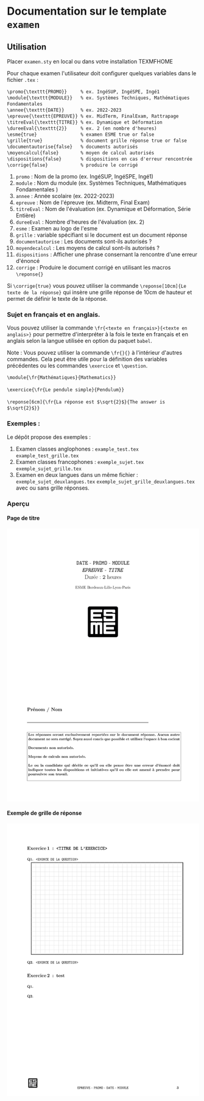 # Documentation sur le template `examen`

## Utilisation

Placer `examen.sty` en local ou dans votre installation TEXMFHOME

Pour chaque examen l'utilisateur doit configurer quelques variables 
dans le fichier `.tex` :

```
\promo{\texttt{PROMO}}     % ex. IngéSUP, IngéSPE, Ingé1
\module{\texttt{MODULE}}   % ex. Systèmes Techniques, Mathématiques Fondamentales
\annee{\texttt{DATE}}      % ex. 2022-2023
\epreuve{\texttt{EPREUVE}} % ex. MidTerm, FinalExam, Rattrapage
\titreEval{\texttt{TITRE}} % ex. Dynamique et Déformation
\dureeEval{\texttt{2}}     % ex. 2 (en nombre d'heures)
\esme{true}                % examen ESME true or false
\grille{true}              % document grille réponse true or false
\documentautorise{false}   % documents autorisés
\moyencalcul{false}        % moyen de calcul autorisés
\dispositions{false}       % dispositions en cas d'erreur rencontrée
\corrige{false}            % produire le corrigé
```

1. `promo` : Nom de la promo (ex. IngéSUP, IngéSPE, Ingé1)
2. `module` : Nom du module (ex. Systèmes Techniques, Mathématiques Fondamentales )
3. `annee` : Année scolaire (ex. 2022-2023)
4. `epreuve` : Nom de l'épreuve (ex. Midterm, Final Exam)
5. `titreEval` : Nom de l'évaluation (ex. Dynamique et Déformation, Série Entière)
6. `dureeEval` : Nombre d'heures de l'évaluation (ex. 2)
7. `esme` : Examen au logo de l'esme
8. `grille` : variable spécifiant si le document est un document réponse  
9. `documentautorise` : Les documents sont-ils autorisés ?
10. `moyendecalcul` : Les moyens de calcul sont-ils autorisés ?
11. `dispositions` : Afficher une phrase consernant la rencontre d'une erreur d'énoncé
12. `corrige` : Produire le document corrigé en utilisant les macros `\reponse{}`

Si `\corrige{true}` vous pouvez utiliser la commande `\reponse[10cm]{Le texte de la réponse}`
qui insère une grille réponse de 10cm de hauteur et permet de définir le texte de la réponse.

### Sujet en français et en anglais.

Vous pouvez utiliser la commande `\fr{<texte en français>}{<texte en anglais>}` 
pour permettre d'interpréter à la fois le texte en français et en anglais selon 
la langue utilisée en option du paquet `babel`.

Note : Vous pouvez utiliser la commande `\fr{}{}` à l'intérieur d'autres commandes. Cela peut être utile 
pour la définition des variables précédentes ou les commandes `\exercice` et `\question`. 
```
\module{\fr{Mathématiques}{Mathematics}}

\exercice{\fr{Le pendule simple}{Pendulum}}

\reponse[6cm]{\fr{La réponse est $\sqrt{2}$}{The answer is $\sqrt{2}$}}
```

### Exemples :
   Le dépôt propose des exemples :
1. Examen classes anglophones :
 `example_test.tex`  `example_test_grille.tex`
2. Examen classes francophones :
`exemple_sujet.tex`  `exemple_sujet_grille.tex`
3. Examen en deux langues dans un même fichier :
`exemple_sujet_deuxlangues.tex` `exemple_sujet_grille_deuxlangues.tex`
avec ou sans grille réponses.

### Aperçu

#### Page de titre
<img src="../img/exemple_sujet_grille-0.png" width="800" class="center">

#### Exemple de grille de réponse 
<img src="../img/exemple_sujet_grille-1.png" width="800" class="center">


